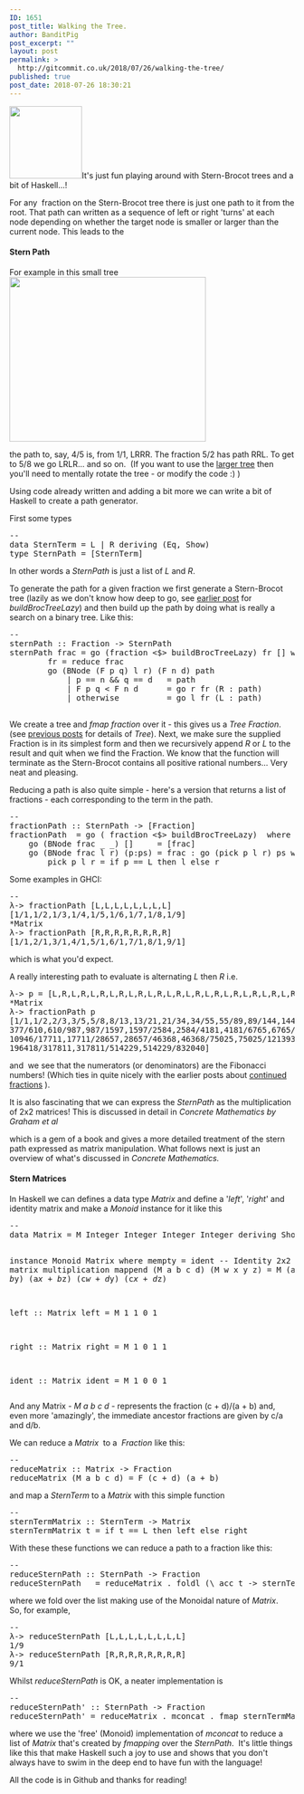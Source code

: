 ```yaml
---
ID: 1651
post_title: Walking the Tree.
author: BanditPig
post_excerpt: ""
layout: post
permalink: >
  http://gitcommit.co.uk/2018/07/26/walking-the-tree/
published: true
post_date: 2018-07-26 18:30:21
---
```

<img class="alignnone size-full wp-image-317" src="http://gitcommit.co.uk/wp-content/uploads/2017/03/refresh.png" alt="" width="128" height="128" />It's just fun playing around with Stern-Brocot trees and a bit of Haskell...!

For any  fraction on the Stern-Brocot tree there is just one path to it from the root. That path can written as a sequence of left or right 'turns' at each node depending on whether the target node is smaller or larger than the current node. This leads to the
<h4>Stern Path</h4>
For example in this small tree

<img class="alignnone size-full wp-image-1652" src="http://gitcommit.co.uk/wp-content/uploads/2018/07/tree.png" alt="" width="347" height="291" />

the path to, say, 4/5 is, from 1/1, LRRR. The fraction 5/2 has path RRL. To get to 5/8 we go LRLR... and so on.  (If you want to use the <a href="http://gitcommit.co.uk/wp-content/uploads/2018/07/test.html">larger tree</a> then you'll need to mentally rotate the tree - or modify the code :) )

Using code already written and adding a bit more we can write a bit of Haskell to create a path generator.

First some types
<pre class="lang:haskell decode:true ">--
data SternTerm = L | R deriving (Eq, Show)
type SternPath = [SternTerm]
</pre>
In other words a <em>SternPath</em> is just a list of<em> L</em> and <em>R</em>.

To generate the path for a given fraction we first generate a Stern-Brocot tree (lazily as we don't know how deep to go, see <a href="http://gitcommit.co.uk/2018/07/16/a-stern-tree/">earlier post</a> for <em>buildBrocTreeLazy</em>) and then build up the path by doing what is really a search on a binary tree. Like this:
<pre class="lang:haskell decode:true">--
sternPath :: Fraction -&gt; SternPath
sternPath frac = go (fraction &lt;$&gt; buildBrocTreeLazy) fr [] where
        fr = reduce frac
        go (BNode (F p q) l r) (F n d) path
            | p == n &amp;&amp; q == d   = path
            | F p q &lt; F n d      = go r fr (R : path)
            | otherwise          = go l fr (L : path)

</pre>
We create a tree and <em>fmap</em> <em>fraction</em> over it - this gives us a <em>Tree Fraction</em>. (see <a href="http://gitcommit.co.uk/2018/07/16/a-stern-tree/">previous posts</a> for details of <em>Tree</em>). Next, we make sure the supplied Fraction is in its simplest form and then we recursively append <em>R</em> or<em> L</em> to the result and quit when we find the Fraction. We know that the function will terminate as the Stern-Brocot contains all positive rational numbers... Very neat and pleasing.

Reducing a path is also quite simple - here's a version that returns a list of fractions - each corresponding to the term in the path.
<pre class="lang:haskell decode:true ">--
fractionPath :: SternPath -&gt; [Fraction]
fractionPath  = go ( fraction &lt;$&gt; buildBrocTreeLazy)  where
    go (BNode frac _ _) []     = [frac]
    go (BNode frac l r) (p:ps) = frac : go (pick p l r) ps where
        pick p l r = if p == L then l else r
</pre>
Some examples in GHCI:
<pre class="lang:haskell decode:true">--
λ-&gt; fractionPath [L,L,L,L,L,L,L,L]
[1/1,1/2,1/3,1/4,1/5,1/6,1/7,1/8,1/9]
*Matrix
λ-&gt; fractionPath [R,R,R,R,R,R,R,R]
[1/1,2/1,3/1,4/1,5/1,6/1,7/1,8/1,9/1]</pre>
which is what you'd expect.

A really interesting path to evaluate is alternating <em>L</em> then <em>R</em> i.e.
<pre class="lang:haskell decode:true ">λ-&gt; p = [L,R,L,R,L,R,L,R,L,R,L,R,L,R,L,R,L,R,L,R,L,R,L,R,L,R,L,R]
*Matrix
λ-&gt; fractionPath p
[1/1,1/2,2/3,3/5,5/8,8/13,13/21,21/34,34/55,55/89,89/144,144/233,233/377,
377/610,610/987,987/1597,1597/2584,2584/4181,4181/6765,6765/10946,
10946/17711,17711/28657,28657/46368,46368/75025,75025/121393,121393/196418,
196418/317811,317811/514229,514229/832040]</pre>
and  we see that the numerators (or denominators) are the Fibonacci numbers! (Which ties in quite nicely with the earlier posts about <a href="http://gitcommit.co.uk/2017/11/16/fractions-to-phi-to-fibonacci/">continued fractions</a> ).

It is also fascinating that we can express the <em>SternPath</em> as the multiplication of 2x2 matrices! This is discussed in detail in <em>Concrete Mathematics by Graham et al</em>

which is a gem of a book and gives a more detailed treatment of the stern path expressed as matrix manipulation. What follows next is just an overview of what's discussed in <em>Concrete Mathematics.</em>
<h4>Stern Matrices</h4>
In Haskell we can defines a data type <em>Matrix</em> and define a '<em>left</em>', '<em>right</em>' and identity matrix and make a <em>Monoid</em> instance for it like this
<pre class="lang:haskell decode:true">--
data Matrix = M Integer Integer Integer Integer deriving Show

instance Monoid Matrix where
    mempty = ident -- Identity 2x2 matrix
    -- matrix multiplication
    mappend (M a b c d) (M w x y z) =
        M (a*w + b*y) (a*x + b*z) (c*w + d*y) (c*x + d*z)

left :: Matrix
left = M 1 1 0 1

right :: Matrix
right = M 1 0 1 1

ident :: Matrix
ident = M 1 0 0 1
</pre>
And any Matrix - <em>M a b c d</em> - represents the fraction (c + d)/(a + b) and, even more 'amazingly', the immediate ancestor fractions are given by c/a and d/b.

We can reduce a <em>Matrix</em>  to a  <em>Fraction</em> like this:
<pre class="lang:haskell decode:true">--
reduceMatrix :: Matrix -&gt; Fraction
reduceMatrix (M a b c d) = F (c + d) (a + b)</pre>
and map a <em>SternTerm</em> to a <em>Matrix</em> with this simple function
<pre class="lang:haskell decode:true">--
sternTermMatrix :: SternTerm -&gt; Matrix
sternTermMatrix t = if t == L then left else right</pre>
With these these functions we can reduce a path to a fraction like this:
<pre class="lang:haskell decode:true">--
reduceSternPath :: SternPath -&gt; Fraction
reduceSternPath   = reduceMatrix . foldl (\ acc t -&gt; sternTermMatrix t &lt;&gt; acc ) ident
</pre>
where we fold over the list making use of the Monoidal nature of <em>Matrix</em>.  So, for example,
<pre class="lang:haskell decode:true ">--
λ-&gt; reduceSternPath [L,L,L,L,L,L,L,L]
1/9
λ-&gt; reduceSternPath [R,R,R,R,R,R,R,R]
9/1
</pre>
Whilst <em>reduceSternPath </em>is OK, a neater implementation is
<pre class="lang:haskell decode:true">--
reduceSternPath' :: SternPath -&gt; Fraction
reduceSternPath' = reduceMatrix . mconcat . fmap sternTermMatrix
</pre>
where we use the 'free' (Monoid) implementation of <em>mconcat</em> to reduce a list of <em>Matrix</em> that's created by <em>fmapping</em> over the <em>SternPath</em>.  It's little things like this that make Haskell such a joy to use and shows that you don't always have to swim in the deep end to have fun with the language!

All the code is in Github and thanks for reading!

&nbsp;

&nbsp;